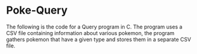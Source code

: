 # Poke-Query
The following is the code for a Query program in C. 
The program uses a CSV file containing information about various pokemon, the program gathers pokemon that have a given type and stores them in a separate CSV file. 
